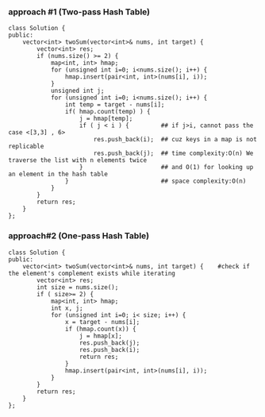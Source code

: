 ### approach #1 (Two-pass Hash Table)
    class Solution {
    public:
        vector<int> twoSum(vector<int>& nums, int target) {
            vector<int> res;
            if (nums.size() >= 2) {
                map<int, int> hmap;
                for (unsigned int i=0; i<nums.size(); i++) {
                    hmap.insert(pair<int, int>(nums[i], i));
                }
                unsigned int j;
                for (unsigned int i=0; i<nums.size(); i++) {
                    int temp = target - nums[i];
                    if( hmap.count(temp) ) {
                        j = hmap[temp];
                        if ( j < i ) {         ## if j>i, cannot pass the case <[3,3] , 6>
                            res.push_back(i);  ## cuz keys in a map is not replicable
                            res.push_back(j);  ## time complexity:O(n) We traverse the list with n elements twice
                        }                      ## and O(1) for looking up an element in the hash table
                    }                          ## space complexity:O(n)
                }
            }
            return res;
        }
    };
	
### approach#2 (One-pass Hash Table)
	class Solution {
	public:
    	vector<int> twoSum(vector<int>& nums, int target) {    #check if the element's complement exists while iterating
        	vector<int> res;
        	int size = nums.size();
        	if ( size>= 2) {
            	map<int, int> hmap;
            	int x, j;
            	for (unsigned int i=0; i< size; i++) {
                	x = target - nums[i];
                	if (hmap.count(x)) {
                    	j = hmap[x];
                    	res.push_back(j);
                    	res.push_back(i);
                    	return res;
                	}
                	hmap.insert(pair<int, int>(nums[i], i));
            	}
        	}
        	return res;
    	}
	};